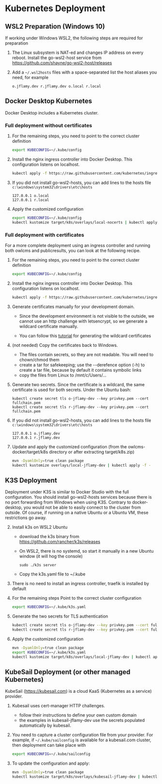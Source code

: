 # Kubernetes Deployment

## WSL2 Preparation (Windows 10)

If working under Windows WSL2, the following steps are required for preparation

1. The Linux subsystem is NAT-ed and changes IP address on every reboot.  Install the go-wsl2-host service from https://github.com/shayne/go-wsl2-host/releases

2. Add a `~/.wsl2hosts` files with a space-separated list the host aliases you need, for example

   ```
   o.jflamy.dev r.jflamy.dev o.local r.local
   ```

## Docker Desktop Kubernetes

Docker Desktop includes a Kubernetes cluster.

### Full deployment without certificates

1. For the remaining steps, you need to point to the correct cluster definition

   ```bash
   export KUBECONFIG=~/.kube/config
   ```

2. Install the nginx ingress controller into Docker Desktop.  This configuration listens on localhost.

   ```bash
   kubectl apply -f https://raw.githubusercontent.com/kubernetes/ingress-nginx/controller-v0.34.1/deploy/static/provider/cloud/deploy.yaml
   ```

3. If you did not install go-wsl2-hosts, you can add lines to the hosts file `c:\windows\system32\drivers\etc\hosts`

   ```
   127.0.0.1 o.local
   127.0.0.1 r.local
   ```

4. Apply the customized configuration

   ```bash
   export KUBECONFIG=~/.kube/config
   kubectl kustomize target/k8s/overlays/local-nocerts | kubectl apply -f -
   ```

### Full deployment with certificates

For a more complete deployment using an ingress controller and running both owlcms and publicresults, you can look at the following recipe.

1. For the remaining steps, you need to point to the correct cluster definition

   ```bash
   export KUBECONFIG=~/.kube/config
   ```
   
2. Install the nginx ingress controller into Docker Desktop.  This configuration listens on localhost.

   ```bash
   kubectl apply -f https://raw.githubusercontent.com/kubernetes/ingress-nginx/controller-v0.34.1/deploy/static/provider/cloud/deploy.yaml
   ```

3. Generate certificates manually for your development domain. 

   - Since the development environment is not visible to the outside, we cannot use an http challenge with letsencrypt, so we generate a wildcard certificate manually.

   - You can follow this [tutorial](https://www.digitalocean.com/community/tutorials/how-to-acquire-a-let-s-encrypt-certificate-using-dns-validation-with-acme-dns-certbot-on-ubuntu-18-04) for generating the wildcard certificates

4. (not needed) Copy the certificates back to Windows. 

   - The files contain secrets, so they are not readable. You will need to chown/chmod them
   - create a tar for safekeeping; use the --derefence option (-h) to create a tar file, because by default it contains symbolic links 
   - copy the files from Linux to /mnt/c/Users/...

5. Generate two secrets. Since the certificate is a wildcard, the same certificate is used for both secrets. Under the Ubuntu bash:

   ```
   kubectl create secret tls o-jflamy-dev --key privkey.pem --cert fullchain.pem
   kubectl create secret tls r-jflamy-dev --key privkey.pem --cert fullchain.pem
   ```

6. If you did not install go-wsl2-hosts, you can add lines to the hosts file `c:\windows\system32\drivers\etc\hosts`

   ```
   127.0.0.1 o.jflamy.dev
   127.0.0.1 r.jflamy.dev
   ```

7. Update and apply the customized configuration  (from the owlcms-docker/target/k8s directory or after extracting target/k8s.zip)

   ```bash
   mvn -DyamlOnly=true clean package
   kubectl kustomize overlays/local-jflamy-dev | kubectl apply -f -
   ```

## K3S Deployment

Deployment under K3S is similar to Docker Studio with the full configuration. You should install go-wsl2-hosts services because there is no port forwarding from Windows when using K3S.  Contrary to docker-desktop, you would not be able to easily connect to the cluster from outside.  Of course, if running on a native Ubuntu or a Ubuntu VM, these restrictions go away.

2. Install k3s on WSL2 Ubuntu

   - download the k3s binary from https://github.com/rancher/k3s/releases

   - On WSL2, there is no systemd, so start it manually in a new Ubuntu window (it will hog the console)

     ```
     sudo ./k3s server
     ```

   - Copy the k3s.yaml file to ~/.kube

3. There is no need to install an ingress controller, traefik is installed by default

4. For the remaining steps Point to the correct cluster configuration

   ```bash
   export KUBECONFIG=~/.kube/k3s.yaml
   ```

5. Generate the two secrets for TLS authentication

   ```bash
   kubectl create secret tls o-jflamy-dev --key privkey.pem --cert fullchain.pem
   kubectl create secret tls r-jflamy-dev --key privkey.pem --cert fullchain.pem
   ```

6. Apply the customized configuration

   ```bash
   mvn -DyamlOnly=true clean package
   export KUBECONFIG=~/.kube/k3s.yaml
   kubectl kustomize target/k8s/overlays/local-jflamy-dev | kubectl apply -f -
   ```

## KubeSail Deployment (or other managed Kubernetes)

KubeSail (https://kubesail.com) is a cloud KaaS (Kubernetes as a service) provider.

1. Kubesail uses cert-manager HTTP challenges.
   - follow their instructions to define your own custom domain
   - the examples in kubesail-jflamy-dev use the secrets populated automatically by kubesail.
   
2. You need to capture a cluster configuration file from your provider.  For example, if `~/.kube/sailconfig` is available for a kubesail.com cluster, then deployment can take place with
   ```bash
   export KUBECONFIG=~/.kube/sailconfig
   ```

3. To update the configuration and apply:

   ```bash
   mvn -DyamlOnly=true clean package
   kubectl kustomize target/k8s/overlays/kubesail-jflamy-dev | kubectl apply -f -
   ```
